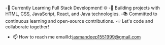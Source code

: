 -🚀 Currently Learning Full Stack Development! 🌐
-🔧 Building projects with HTML, CSS, JavaScript, React, and Java technologies.
-📚 Committed to continuous learning and open-source contributions.
-💡 Let's code and collaborate together!
- 📫 How to reach me emailId:jasmandeep1551999@gmail.com

<!---
jasmandeep15/jasmandeep15 is a ✨ special ✨ repository because its `README.md` (this file) appears on your GitHub profile.
You can click the Preview link to take a look at your changes.
--->
